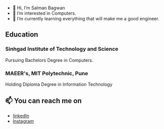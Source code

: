 - 👋 Hi, I’m Salman Bagwan
- 👀 I’m interested in Computers.
- 🌱 I’m currently learning everything that will make me a good engineer.


## Education
### Sinhgad Institute of Technology and Science
Pursuing Bachelors Degree in Computers.

### MAEER's, MIT Polytechnic, Pune
Holding Diploma Degree in Information Technology

## 📫 You can reach me on
* [linkedIn](https://www.linkedin.com/in/salman-bagwan-95376715b/)
* [Instagram](https://www.instagram.com/salman_bagwan10/)



<!---
Salman100801/Salman100801 is a ✨ special ✨ repository because its `README.md` (this file) appears on your GitHub profile.
You can click the Preview link to take a look at your changes.
--->
